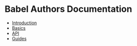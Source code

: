 # Babel Authors Documentation

- [Introduction](intro.md)
- [Basics](basics)
- [API](api)
- [Guides](guides)
